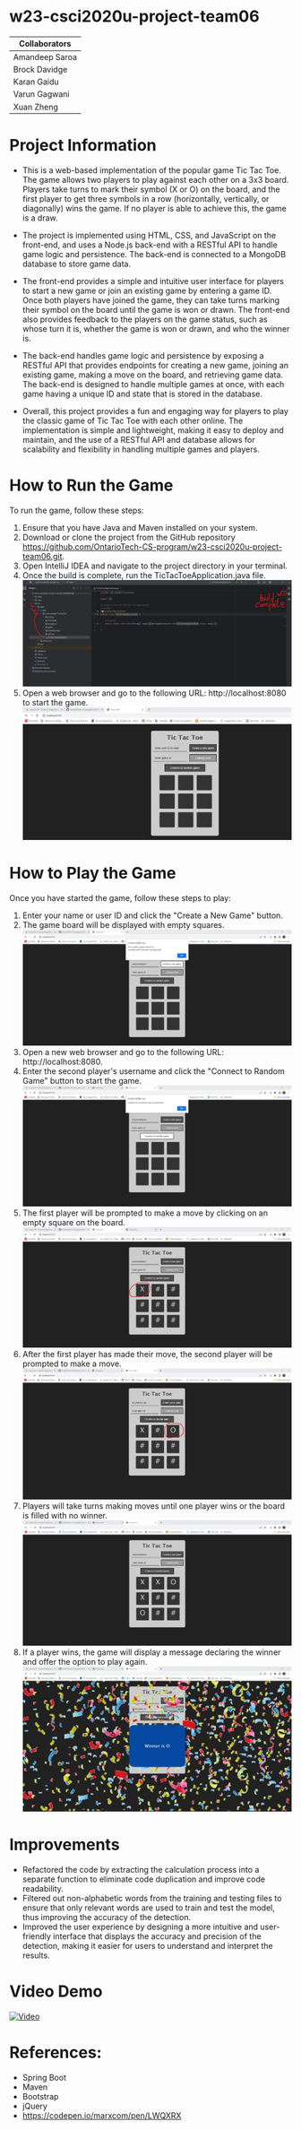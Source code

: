 # w23-csci2020u-project-team06
| Collaborators |
| --- |
|Amandeep Saroa|
|Brock Davidge|
|Karan Gaidu|
|Varun Gagwani|
|Xuan Zheng|

# Project Information
- This is a web-based implementation of the popular game Tic Tac Toe. 
The game allows two players to play against each other on a 3x3 board. 
Players take turns to mark their symbol (X or O) on the board, and the first player to get three symbols in a row (horizontally, vertically, or diagonally) wins the game. 
If no player is able to achieve this, the game is a draw.

- The project is implemented using HTML, CSS, and JavaScript on the front-end, and uses a Node.js back-end with a RESTful API to handle game logic and persistence. 
The back-end is connected to a MongoDB database to store game data.

- The front-end provides a simple and intuitive user interface for players to start a new game or join an existing game by entering a game ID. 
Once both players have joined the game, they can take turns marking their symbol on the board until the game is won or drawn. 
The front-end also provides feedback to the players on the game status, such as whose turn it is, whether the game is won or drawn, and who the winner is.

- The back-end handles game logic and persistence by exposing a RESTful API that provides endpoints for creating a new game, joining an existing game, making a move on the board, and retrieving game data. 
The back-end is designed to handle multiple games at once, with each game having a unique ID and state that is stored in the database.

- Overall, this project provides a fun and engaging way for players to play the classic game of Tic Tac Toe with each other online. 
The implementation is simple and lightweight, making it easy to deploy and maintain, and the use of a RESTful API and database allows for scalability and flexibility in handling multiple games and players.

# How to Run the Game
To run the game, follow these steps:
1. Ensure that you have Java and Maven installed on your system.
2. Download or clone the project from the GitHub repository https://github.com/OntarioTech-CS-program/w23-csci2020u-project-team06.git.
3. Open IntelliJ IDEA and navigate to the project directory in your terminal.
4. Once the build is complete, run the TicTacToeApplication.java file.
![Test Webpage](/src/main/resources/static/images/build_complete.jpg)
5. Open a web browser and go to the following URL: http://localhost:8080 to start the game.
![Test Webpage](/src/main/resources/static/images/game_page.jpg)

# How to Play the Game
Once you have started the game, follow these steps to play:
1. Enter your name or user ID and click the "Create a New Game" button.
2. The game board will be displayed with empty squares.
![Test Webpage](/src/main/resources/static/images/createNewGame.jpg)
3. Open a new web browser and go to the following URL: http://localhost:8080.
4. Enter the second player's username and click the "Connect to Random Game" button to start the game.
![Test Webpage](/src/main/resources/static/images/connectRandomGame.jpg)
5. The first player will be prompted to make a move by clicking on an empty square on the board.
![Test Webpage](/src/main/resources/static/images/firstPlayerMove.jpg)
6. After the first player has made their move, the second player will be prompted to make a move.
![Test Webpage](/src/main/resources/static/images/secondPlayerMove.jpg)
7. Players will take turns making moves until one player wins or the board is filled with no winner.
![Test Webpage](/src/main/resources/static/images/noWins.jpg)
8. If a player wins, the game will display a message declaring the winner and offer the option to play again.
![Test Webpage](/src/main/resources/static/images/aPlayerWins.jpg)

# Improvements
- Refactored the code by extracting the calculation process into a separate function to eliminate code duplication and improve code readability.
- Filtered out non-alphabetic words from the training and testing files to ensure that only relevant words are used to train and test the model, thus improving the accuracy of the detection.
- Improved the user experience by designing a more intuitive and user-friendly interface that displays the accuracy and precision of the detection, making it easier for users to understand and interpret the results.


# Video Demo
[![Video](https://img.youtube.com/vi/WZLi76jSpbg/0.jpg)](https://youtu.be/WZLi76jSpbg)

# References:
- Spring Boot
- Maven
- Bootstrap
- jQuery
- https://codepen.io/marxcom/pen/LWQXRX
